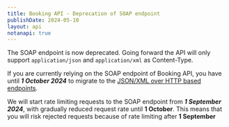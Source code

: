 ```yaml
---
title: Booking API - Deprecation of SOAP endpoint
publishDate: 2024-05-10
layout: api
notanapi: true
---
```


The SOAP endpoint is now deprecated. Going forward the API will only support `application/json` and `application/xml` 
as Content-Type.

If you are currently relying on the SOAP endpoint of Booking API, you have until ___1 October 2024___ to
migrate to the [JSON/XML over HTTP based endpoints](/api/booking/#make-a-booking-post). 

We will start rate limiting requests to the SOAP endpoint from ___1 September 2024___, with gradually reduced
request rate until __1 October__. This means that you will risk rejected requests because of rate limiting after
__1 September__
